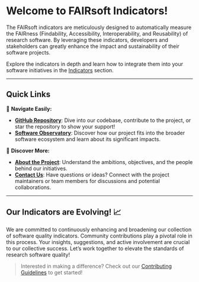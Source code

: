 # Welcome to FAIRsoft Indicators!

The FAIRsoft indicators are meticulously designed to automatically measure the FAIRness (Findability, Accessibility, Interoperability, and Reusability) of research software. By leveraging these indicators, developers and stakeholders can greatly enhance the impact and sustainability of their software projects.

Explore the indicators in depth and learn how to integrate them into your software initiatives in the [Indicators](./indicators/index.md) section.

---

## Quick Links

🚀 **Navigate Easily:**

- [**GitHub Repository**](https://github.com/yourusername/yourrepository): Dive into our codebase, contribute to the project, or star the repository to show your support!
- [**Software Observatory**](https://yoursoftwareobservatorypage.com): Discover how our project fits into the broader software ecosystem and learn about its significant impacts.

📄 **Discover More:**

- [**About the Project**](about.md): Understand the ambitions, objectives, and the people behind our initiatives.
- [**Contact Us**](contact.md): Have questions or ideas? Connect with the project maintainers or team members for discussions and potential collaborations.

---

## Our Indicators are Evolving! 📈

We are committed to continuously enhancing and broadening our collection of software quality indicators. Community contributions play a pivotal role in this process. Your insights, suggestions, and active involvement are crucial to our collective success. Let’s work together to elevate the standards of research software quality!

> Interested in making a difference? Check out our [Contributing Guidelines](./CONTRIBUTING.md) to get started!

